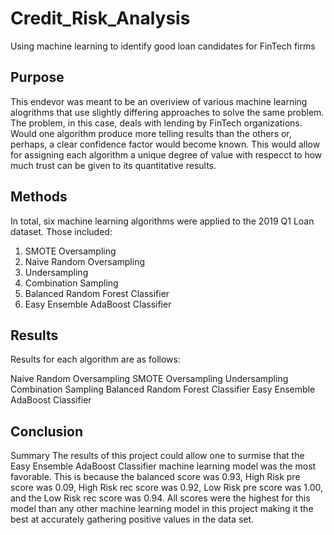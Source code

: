# Credit_Risk_Analysis
Using machine learning to identify good loan candidates for FinTech firms


## Purpose
This endevor was meant to be an overiview of various machine learning alogrithms that use slightly differing approaches to solve the same problem. The problem, in this case, deals with lending by FinTech organizations. Would one algorithm produce more telling results than the others or, perhaps, a clear confidence factor would become known. This would allow for assigning each algorithm a unique degree of value with respecct to how much trust can be given to its quantitative results. 

## Methods
In total, six machine learning algorithms were applied to the 2019 Q1 Loan dataset. Those included:

 1. SMOTE Oversampling 
 2. Naive Random Oversampling
 3. Undersampling
 4. Combination Sampling
 5. Balanced Random Forest Classifier
 6. Easy Ensemble AdaBoost Classifier



## Results
Results for each algorithm are as follows:

Naive Random Oversampling
SMOTE Oversampling 
Undersampling
Combination Sampling
Balanced Random Forest Classifier
Easy Ensemble AdaBoost Classifier


## Conclusion
Summary
The results of this project could allow one to surmise that the Easy Ensemble AdaBoost Classifier machine learning model was the most favorable. This is because the balanced score was 0.93, High Risk pre score was 0.09, High Risk rec score was 0.92, Low Risk pre score was 1.00, and the Low Risk rec score was 0.94. All scores were the highest for this model than any other machine learning model in this project making it the best at accurately gathering positive values in the data set.
